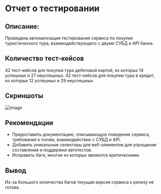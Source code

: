 # Отчет о тестировании
## Описание:
Проведена автоматизация тестирования сервиса по покупке туристического тура, взаимодействующего с двумя СУБД и API банка.

## Количество тест-кейсов
42 тест-кейсов для покупки тура дебетовой картой, из которых 14 успешных и 27 неуспешных.
42 тест-кейсов для покупки тура в кредит, из которых 12 успешных и 29 неуспешных.
## Скриншоты
![image](https://github.com/alloenne/QA_diplom/assets/118738455/35b26fbd-0dfd-4da2-a5a8-d505ef3efb11)
## Рекомендации
* Предоставить документацию, описывающую поведение сервиса, требования к полям, взаимодействие с СУБД и API.
* Добавить уникальные селекторы для веб-элементов для упрощения составления и поддержки автотестов.
* Исправить баги, многие из которых являются критическими.
## Вывод
Из-за большого количества багов текущая версия сервиса к релизу не готова.
